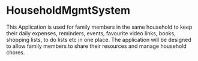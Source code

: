 # HouseholdMgmtSystem
This Application is used for family members in the same household to keep their daily expenses, reminders, events, favourite video links, books, shopping lists, to do lists etc in one place. The application will be designed to allow family members to share their resources and manage household chores.
